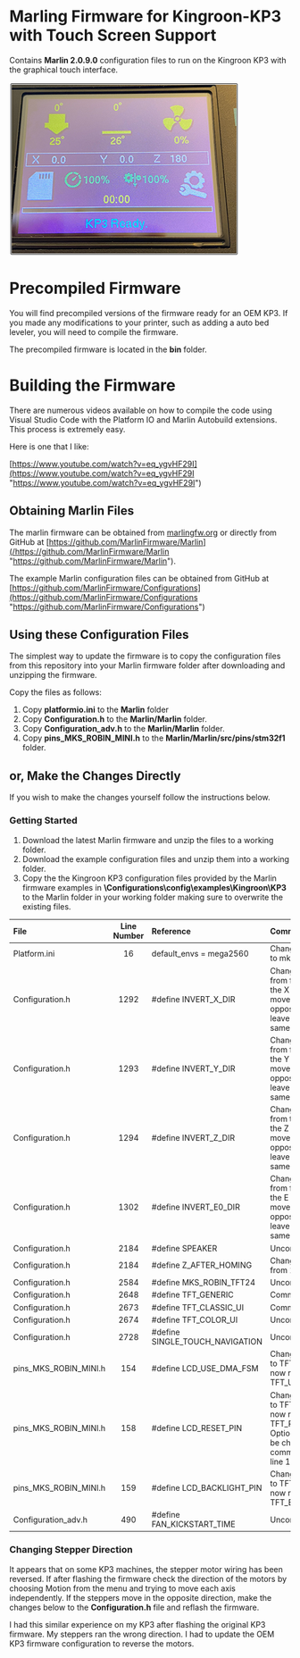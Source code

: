 # Marling Firmware for Kingroon-KP3 with Touch Screen Support
Contains **Marlin 2.0.9.0** configuration files to run on the Kingroon KP3 with the graphical touch interface.

![](https://github.com/3DP-Tech/Kingroon-KP3/raw/main/Images/marlin-info-screen-vsmall.png)

# Precompiled Firmware
You will find precompiled versions of the firmware ready for an OEM KP3. If you made any modifications to your printer, such as adding a auto bed leveler, you will need to compile the firmware.

The precompiled firmware is located in the **bin** folder.

# Building the Firmware
There are numerous videos available on how to compile the code using Visual Studio Code with the Platform IO and Marlin Autobuild extensions. This process is extremely easy.

Here is one that I like:

[https://www.youtube.com/watch?v=eq_ygvHF29I](https://www.youtube.com/watch?v=eq_ygvHF29I "https://www.youtube.com/watch?v=eq_ygvHF29I")

## Obtaining Marlin Files
The marlin firmware can be obtained from [marlingfw.org](https://marlingfw.org "marlingfw.org") or directly from GitHub at [https://github.com/MarlinFirmware/Marlin](/https://github.com/MarlinFirmware/Marlin "https://github.com/MarlinFirmware/Marlin").

The example Marlin configuration files can be obtained from GitHub at [https://github.com/MarlinFirmware/Configurations](https://github.com/MarlinFirmware/Configurations "https://github.com/MarlinFirmware/Configurations")

## Using these Configuration Files
The simplest way to update the firmware is to copy the configuration files from this repository into your Marlin firmware folder after downloading and unzipping the firmware.

Copy the files as follows:
1. Copy **platformio.ini** to the **Marlin** folder
2. Copy **Configuration.h** to the **Marlin/Marlin** folder.
3. Copy **Configuration_adv.h** to the **Marlin/Marlin** folder.
4. Copy **pins_MKS_ROBIN_MINI.h** to the **Marlin/Marlin/src/pins/stm32f1** folder.

## or, Make the Changes Directly
If you wish to make the changes yourself follow the instructions below.
### Getting Started
1. Download the latest Marlin firmware and unzip the files to a working folder.
2. Download the example configuration files and unzip them into a working folder.
3. Copy the the Kingroon KP3 configuration files provided by the Marlin firmware examples in **\Configurations\config\examples\Kingroon\KP3** to the Marlin folder in your working folder making sure to overwrite the existing files.

|File|Line Number|Reference|Comment|
|:-|:-:|:-|:-|
|Platform.ini|16|default_envs = mega2560|Change mega2560 to mks_robin_mini|
|Configuration.h|1292|#define INVERT_X_DIR|Change the value from false to true. If the X stepper motor moves in the opposite direction leave this value the same.|
|Configuration.h|1293|#define INVERT_Y_DIR|Change the value from false to true. If the Y stepper motor moves in the opposite direction leave this value the same.|
|Configuration.h|1294|#define INVERT_Z_DIR|Change the value from true to false. If the Z stepper motor moves in the opposite direction leave this value the same.|
|Configuration.h|1302|#define INVERT_E0_DIR|Change the value from false to true. If the E stepper motor moves in the opposite direction leave this value the same.|
|Configuration.h|2184|#define SPEAKER|Uncomment this line|
|Configuration.h|2184|#define Z_AFTER_HOMING|Change the value from 10 to 5.|
|Configuration.h|2584|#define MKS_ROBIN_TFT24|Uncomment this line|
|Configuration.h|2648|#define TFT_GENERIC|Comment this line|
|Configuration.h|2673|#define TFT_CLASSIC_UI|Comment this line|
|Configuration.h|2674|#define TFT_COLOR_UI|Uncomment this line|
|Configuration.h|2728|#define SINGLE_TOUCH_NAVIGATION|Uncomment this line|
|pins_MKS_ROBIN_MINI.h|154|#define LCD_USE_DMA_FSM|Change the text LCD to TFT so the line now reads #define TFT_USE_DMA_FSM|
|pins_MKS_ROBIN_MINI.h|158|#define LCD_RESET_PIN|Change the text LCD to TFT so the line now reads #define TFT_RESET_PIN. Optionally this can be changed in the comment found on line 147.|
|pins_MKS_ROBIN_MINI.h|159|#define LCD_BACKLIGHT_PIN|Change the text LCD to TFT so the line now reads #define TFT_BACKLIGHT_PIN|
|Configuration_adv.h|490|#define FAN_KICKSTART_TIME|Uncomment this line|

### Changing Stepper Direction
It appears that on some KP3 machines, the stepper motor wiring has been reversed. If after flashing the firmware check the direction of the motors by choosing Motion from the menu and trying to move each axis independently. If the steppers move in the opposite direction, make the changes below to the **Configuration.h** file and reflash the firmware.

I had this similar experience on my KP3 after flashing the original KP3 firmware. My steppers ran the wrong direction. I had to update the OEM KP3 firmware configuration to reverse the motors.
